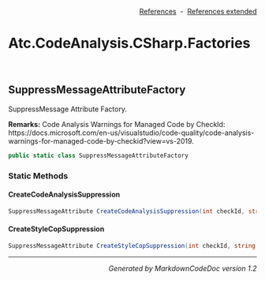 <div style='text-align: right'>

[References](Index.md)&nbsp;&nbsp;-&nbsp;&nbsp;[References extended](IndexExtended.md)
</div>

# Atc.CodeAnalysis.CSharp.Factories

<br />


## SuppressMessageAttributeFactory
SuppressMessage Attribute Factory.

<p><b>Remarks:</b> Code Analysis Warnings for Managed Code by CheckId: https://docs.microsoft.com/en-us/visualstudio/code-quality/code-analysis-warnings-for-managed-code-by-checkid?view=vs-2019.</p>


```csharp
public static class SuppressMessageAttributeFactory
```

### Static Methods


#### CreateCodeAnalysisSuppression

```csharp
SuppressMessageAttribute CreateCodeAnalysisSuppression(int checkId, string justification)
```
#### CreateStyleCopSuppression

```csharp
SuppressMessageAttribute CreateStyleCopSuppression(int checkId, string justification)
```
<hr /><div style='text-align: right'><i>Generated by MarkdownCodeDoc version 1.2</i></div>
